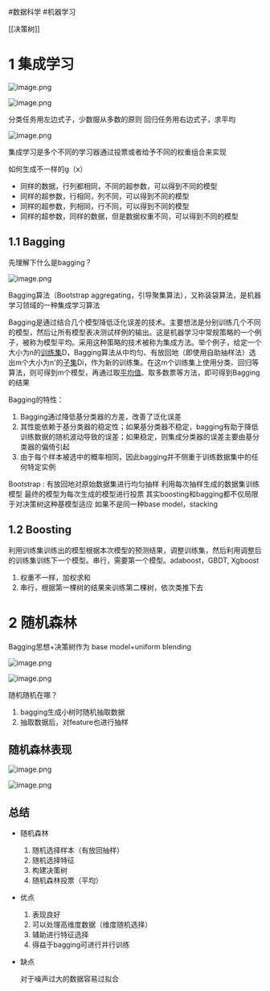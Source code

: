 #数据科学  #机器学习 

[[决策树]] 
# 1 集成学习

![image.png](https://build-web.oss-cn-qingdao.aliyuncs.com/my_pic_file/20250301082338.png)


![image.png](https://build-web.oss-cn-qingdao.aliyuncs.com/my_pic_file/20250301082348.png)

分类任务用左边式子，少数服从多数的原则
回归任务用右边式子，求平均


![image.png](https://build-web.oss-cn-qingdao.aliyuncs.com/my_pic_file/20250301082355.png)


集成学习是多个不同的学习器通过投票或者给予不同的权重组合来实现

如何生成不一样的g（x）

- 同样的数据，行列都相同，不同的超参数，可以得到不同的模型
- 同样的超参数，行相同，列不同，可以得到不同的模型
- 同样的超参数，列相同，行不同，可以得到不同的模型
- 同样的超参数，同样的数据，但是数据权重不同，可以得到不同的模型

## 1.1 Bagging

先理解下什么是bagging？

![image.png](https://build-web.oss-cn-qingdao.aliyuncs.com/my_pic_file/20250301082403.png)


Bagging算法（Bootstrap aggregating，引导聚集算法），又称装袋算法，是机器学习领域的一种集成学习算法

Bagging是通过结合几个模型降低泛化误差的技术。主要想法是分别训练几个不同的模型，然后让所有模型表决测试样例的输出。这是机器学习中常规策略的一个例子，被称为模型平均。采用这种策略的技术被称为集成方法。举个例子，给定一个大小为n的[训练集](https://baike.baidu.com/item/%E8%AE%AD%E7%BB%83%E9%9B%86?fromModule=lemma_inlink)D，Bagging算法从中均匀、有放回地（即使用自助抽样法）选出m个大小为n'的[子集](https://baike.baidu.com/item/%E5%AD%90%E9%9B%86?fromModule=lemma_inlink)Di，作为新的训练集。在这m个训练集上使用分类、回归等算法，则可得到m个模型，再通过取[平均值](https://baike.baidu.com/item/%E5%B9%B3%E5%9D%87%E5%80%BC?fromModule=lemma_inlink)、取多数票等方法，即可得到Bagging的结果 

Bagging的特性：

1. Bagging通过降低基分类器的方差，改善了泛化误差
2. 其性能依赖于基分类器的稳定性；如果基分类器不稳定，bagging有助于降低训练数据的随机波动导致的误差；如果稳定，则集成分类器的误差主要由基分类器的偏倚引起
3. 由于每个样本被选中的概率相同，因此bagging并不侧重于训练数据集中的任何特定实例

Bootstrap : 有放回地对原始数据集进行均匀抽样
利用每次抽样生成的数据集训练模型
最终的模型为每次生成的模型进行投票
其实boosting和bagging都不仅局限于对决策树这种基模型适应
如果不是同一种base model，stacking

## 1.2 Boosting

利用训练集训练出的模型根据本次模型的预测结果，调整训练集，然后利用调整后的训练集训练下一个模型。串行，需要第一个模型。adaboost，GBDT,  Xgboost

1. 权重不一样，加权求和
2. 串行，根据第一棵树的结果来训练第二棵树，依次类推下去

# 2 随机森林

Bagging思想+决策树作为 base model+uniform blending

![image.png](https://build-web.oss-cn-qingdao.aliyuncs.com/my_pic_file/20250301082413.png)


![image.png](https://build-web.oss-cn-qingdao.aliyuncs.com/my_pic_file/20250301082422.png)


随机随机在哪？

1. bagging生成小树时随机抽取数据
2. 抽取数据后，对feature也进行抽样

## 随机森林表现

![image.png](https://build-web.oss-cn-qingdao.aliyuncs.com/my_pic_file/20250301082432.png)


![image.png](https://build-web.oss-cn-qingdao.aliyuncs.com/my_pic_file/20250301082442.png)


## 总结

- 随机森林
    1. 随机选择样本（有放回抽样）
    2. 随机选择特征
    3. 构建决策树
    4. 随机森林投票（平均）
- 优点
    1. 表现良好
    2. 可以处理高维度数据（维度随机选择）
    3. 辅助进行特征选择
    4. 得益于bagging可进行并行训练
- 缺点
    
    对于噪声过大的数据容易过拟合